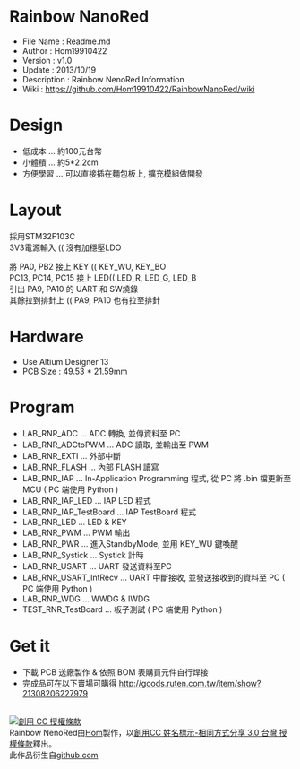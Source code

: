 ﻿Rainbow NanoRed
========
* File Name   : Readme.md
* Author      : Hom19910422
* Version     : v1.0
* Update      : 2013/10/19
* Description : Rainbow NenoRed Information
* Wiki        : https://github.com/Hom19910422/RainbowNanoRed/wiki

Design
========
* 低成本 ... 約100元台幣
* 小體積 ...  約5*2.2cm
* 方便學習 ... 可以直接插在麵包板上, 擴充模組做開發

Layout
========
採用STM32F103C  
3V3電源輸入 (( 沒有加穩壓LDO  

將 PA0, PB2 接上 KEY (( KEY_WU, KEY_BO  
PC13, PC14, PC15 接上 LED(( LED_R, LED_G, LED_B  
引出 PA9, PA10 的 UART 和 SW燒錄  
其餘拉到排針上 (( PA9, PA10 也有拉至排針  

Hardware
========
* Use Altium Designer 13
* PCB Size : 49.53 * 21.59mm

Program
========
* LAB_RNR_ADC ... ADC 轉換, 並傳資料至 PC
* LAB_RNR_ADCtoPWM ... ADC 讀取, 並輸出至 PWM
* LAB_RNR_EXTI ... 外部中斷
* LAB_RNR_FLASH ... 內部 FLASH 讀寫
* LAB_RNR_IAP ... In-Application Programming 程式, 從 PC 將 .bin 檔更新至 MCU ( PC 端使用 Python )
* LAB_RNR_IAP_LED ... IAP LED 程式
* LAB_RNR_IAP_TestBoard ... IAP TestBoard 程式
* LAB_RNR_LED ... LED & KEY
* LAB_RNR_PWM ... PWM 輸出
* LAB_RNR_PWR ... 進入StandbyMode, 並用 KEY_WU 鍵喚醒
* LAB_RNR_Systick ... Systick 計時
* LAB_RNR_USART ... UART 發送資料至PC
* LAB_RNR_USART_IntRecv ... UART 中斷接收, 並發送接收到的資料至 PC ( PC 端使用 Python )
* LAB_RNR_WDG ... WWDG & IWDG
* TEST_RNR_TestBoard ... 板子測試 ( PC 端使用 Python )

Get it
========
* 下載 PCB 送廠製作 & 依照 BOM 表購買元件自行焊接
* 完成品可在以下賣場可購得 http://goods.ruten.com.tw/item/show?21308206227979
  
  
<br>  
<a rel="license" href="http://creativecommons.org/licenses/by-sa/3.0/tw/deed.zh_TW"><img alt="創用 CC 授權條款" style="border-width:0" src="http://i.creativecommons.org/l/by-sa/3.0/tw/88x31.png" /></a><br /><span xmlns:dct="http://purl.org/dc/terms/" property="dct:title">Rainbow NenoRed</span>由<a xmlns:cc="http://creativecommons.org/ns#" href="https://plus.google.com/u/0/112822505513154783828/posts" property="cc:attributionName" rel="cc:attributionURL">Hom</a>製作，以<a rel="license" href="http://creativecommons.org/licenses/by-sa/3.0/tw/deed.zh_TW">創用CC 姓名標示-相同方式分享 3.0 台灣 授權條款</a>釋出。<br />此作品衍生自<a xmlns:dct="http://purl.org/dc/terms/" href="https://github.com/Hom19910422" rel="dct:source">github.com</a>
